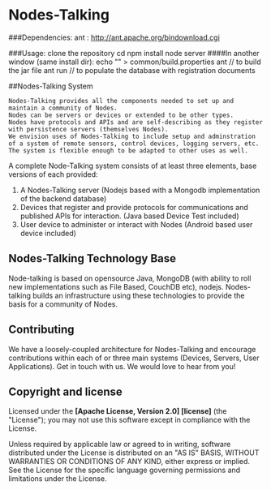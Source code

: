 # Nodes-Talking

###Dependencies:
    ant : http://ant.apache.org/bindownload.cgi

###Usage:
            clone the repository
            cd <install dir>
            npm install
            node server
####In another window (same install dir):
            echo "<your jdk home>" > common/build.properties
            ant // to build the jar file
            ant run // to populate the database with registration documents


##Nodes-Talking System

    Nodes-Talking provides all the components needed to set up and maintain a community of Nodes.
    Nodes can be servers or devices or extended to be other types.
    Nodes have protocols and APIs and are self-describing as they register with persistence servers (themselves Nodes).
    We envision uses of Nodes-Talking to include setup and adminstration of a system of remote sensors, control devices, logging servers, etc.
    The system is flexible enough to be adapted to other uses as well.

A complete Node-Talking system consists of at least three elements, base versions of each provided:

1. A Nodes-Talking server (Nodejs based with a Mongodb implementation of the backend database)
2. Devices that register and provide protocols for communications and published APIs for interaction. (Java based Device Test included)
3. User device to administer or interact with Nodes (Android based user device included)

## Nodes-Talking Technology Base

Node-talking is based on opensource Java, MongoDB (with ability to roll new implementations such as File Based, CouchDB etc), nodejs.  Nodes-talking builds an infrastructure using these technologies to provide the basis for a community of Nodes.

## Contributing

We have a loosely-coupled architecture for Nodes-Talking and encourage  contributions within each of or three main systems (Devices, Servers, User Applications). Get in touch with us. We would love to hear from you!


## Copyright and license


Licensed under the **[Apache License, Version 2.0] [license]** (the "License");
you may not use this software except in compliance with the License.

Unless required by applicable law or agreed to in writing, software
distributed under the License is distributed on an "AS IS" BASIS,
WITHOUT WARRANTIES OR CONDITIONS OF ANY KIND, either express or implied.
See the License for the specific language governing permissions and
limitations under the License.


